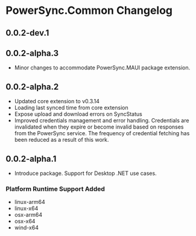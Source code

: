 # PowerSync.Common Changelog

## 0.0.2-dev.1


## 0.0.2-alpha.3
- Minor changes to accommodate PowerSync.MAUI package extension.

## 0.0.2-alpha.2

- Updated core extension to v0.3.14
- Loading last synced time from core extension
- Expose upload and download errors on SyncStatus
- Improved credentials management and error handling. Credentials are invalidated when they expire or become invalid based on responses from the PowerSync service. The frequency of credential fetching has been reduced as a result of this work.

## 0.0.2-alpha.1

- Introduce package. Support for Desktop .NET use cases.

### Platform Runtime Support Added
* linux-arm64
* linux-x64
* osx-arm64
* osx-x64
* wind-x64